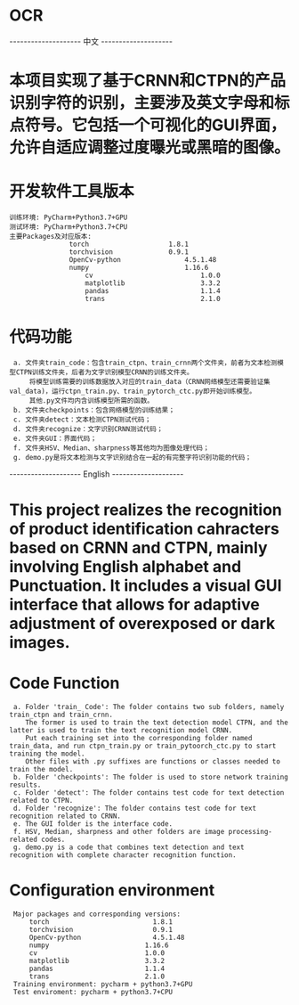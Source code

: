 # OCR
-------------------- 中文 --------------------
# 本项目实现了基于CRNN和CTPN的产品识别字符的识别，主要涉及英文字母和标点符号。它包括一个可视化的GUI界面，允许自适应调整过度曝光或黑暗的图像。

# 开发软件工具版本
    训练环境: PyCharm+Python3.7+GPU
    测试环境: PyCharm+Python3.7+CPU
    主要Packages及对应版本:
	               torch       	            1.8.1
	               torchvision	            0.9.1
	               OpenCv-python           	    4.5.1.48
	               numpy	                    1.16.6
                       cv                           1.0.0
                       matplotlib                   3.3.2
                       pandas                       1.1.4
                       trans                        2.1.0

# 代码功能
     a. 文件夹train_code：包含train_ctpn、train_crnn两个文件夹，前者为文本检测模型CTPN训练文件夹，后者为文字识别模型CRNN的训练文件夹。
         将模型训练需要的训练数据放入对应的train_data（CRNN网络模型还需要验证集val_data)，运行ctpn_train.py、train_pytorch_ctc.py即开始训练模型。
         其他.py文件均内含训练模型所需的函数。
     b. 文件夹checkpoints：包含网络模型的训练结果；
     c. 文件夹detect：文本检测CTPN测试代码；
     d. 文件夹recognize：文字识别CRNN测试代码；
     e. 文件夹GUI：界面代码；
     f. 文件夹HSV、Median、sharpness等其他均为图像处理代码；
     g. demo.py是将文本检测与文字识别结合在一起的有完整字符识别功能的代码；


-------------------- English --------------------
# This project realizes the recognition of product identification cahracters based on CRNN and CTPN, mainly involving English alphabet and Punctuation. It includes a visual GUI interface that allows for adaptive adjustment of overexposed or dark images.

# Code Function
     a. Folder 'train_ Code': The folder contains two sub folders, namely train_ctpn and train_crnn. 
        The former is used to train the text detection model CTPN, and the latter is used to train the text recognition model CRNN.
        Put each training set into the corresponding folder named train_data, and run ctpn_train.py or train_pytoorch_ctc.py to start training the model.
        Other files with .py suffixes are functions or classes needed to train the model.
     b. Folder 'checkpoints': The folder is used to store network training results.
     c. Folder 'detect': The folder contains test code for text detection related to CTPN.
     d. Folder 'recognize': The folder contains test code for text recognition related to CRNN.
     e. The GUI folder is the interface code.
     f. HSV, Median, sharpness and other folders are image processing-related codes.
     g. demo.py is a code that combines text detection and text recognition with complete character recognition function.

# Configuration environment
     Major packages and corresponding versions:
         torch       	                1.8.1
         torchvision	                0.9.1
         OpenCv-python           	    4.5.1.48
         numpy	                      1.16.6
         cv                           1.0.0
         matplotlib                   3.3.2
         pandas                       1.1.4
         trans                        2.1.0
     Training environment: pycharm + python3.7+GPU
     Test enviroment: pycharm + python3.7+CPU
        
